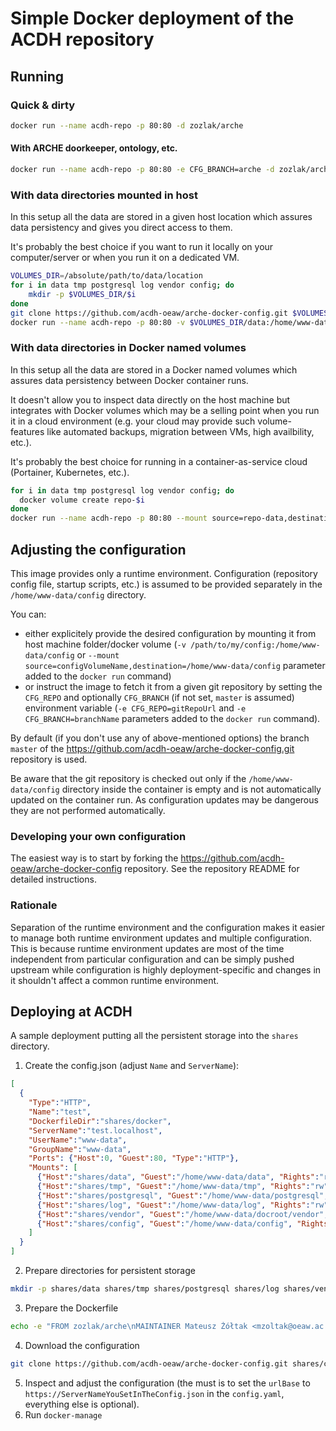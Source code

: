 # Simple Docker deployment of the ACDH repository

## Running

### Quick & dirty

```bash
docker run --name acdh-repo -p 80:80 -d zozlak/arche
```

#### With ARCHE doorkeeper, ontology, etc.

```bash
docker run --name acdh-repo -p 80:80 -e CFG_BRANCH=arche -d zozlak/arche
```

### With data directories mounted in host

In this setup all the data are stored in a given host location which assures data persistency and gives you direct access to them.

It's probably the best choice if you want to run it locally on your computer/server or when you run it on a dedicated VM.

```bash
VOLUMES_DIR=/absolute/path/to/data/location
for i in data tmp postgresql log vendor config; do
    mkdir -p $VOLUMES_DIR/$i
done
git clone https://github.com/acdh-oeaw/arche-docker-config.git $VOLUMES_DIR/config
docker run --name acdh-repo -p 80:80 -v $VOLUMES_DIR/data:/home/www-data/data -v $VOLUMES_DIR/tmp:/home/www-data/tmp -v $VOLUMES_DIR/postgresql:/home/www-data/postgresql -v $VOLUMES_DIR/log:/home/www-data/log -v $VOLUMES_DIR/vendor:/home/www-data/vendor -v $VOLUMES_DIR/config:/home/www-data/config -e USER_UID=`id -u` -e USER_GID=`id -g` -d zozlak/arche
```

### With data directories in Docker named volumes

In this setup all the data are stored in a Docker named volumes which assures data persistency between Docker container runs.

It doesn't allow you to inspect data directly on the host machine but integrates with Docker volumes which may be a selling point when you run it in a cloud environment (e.g. your cloud may provide such volume-features like automated backups, migration between VMs, high availbility, etc.).

It's probably the best choice for running in a container-as-service cloud (Portainer, Kubernetes, etc.).

```bash
for i in data tmp postgresql log vendor config; do
  docker volume create repo-$i
done
docker run --name acdh-repo -p 80:80 --mount source=repo-data,destination=/home/www-data/data --mount source=repo-tmp,destination=/home/www-data/tmp --mount source=repo-postgresql,destination=/home/www-data/postgresql --mount source=repo-log,destination=/home/www-data/log --mount source=repo-vendor,destination=/home/www-data/vendor --mount source=repo-config,destination=/home/www-data/config -d zozlak/arche
```

## Adjusting the configuration

This image provides only a runtime environment. Configuration (repository config file, startup scripts, etc.) is assumed to be provided separately in the `/home/www-data/config` directory.

You can:

* either explicitely provide the desired configuration by mounting it from host machine folder/docker volume (`-v /path/to/my/config:/home/www-data/config` or `--mount source=configVolumeName,destination=/home/www-data/config` parameter added to the `docker run` command) 
* or instruct the image to fetch it from a given git repository by setting the `CFG_REPO` and optionally `CFG_BRANCH` (if not set, `master` is assumed) environment variable (`-e CFG_REPO=gitRepoUrl` and `-e CFG_BRANCH=branchName` parameters added to the `docker run` command).

By default (if you don't use any of above-mentioned options) the branch `master` of the https://github.com/acdh-oeaw/arche-docker-config.git repository is used.

Be aware that the git repository is checked out only if the `/home/www-data/config` directory inside the container is empty and is not automatically updated on the container run. As configuration updates may be dangerous they are not performed automatically.

### Developing your own configuration

The easiest way is to start by forking the https://github.com/acdh-oeaw/arche-docker-config repository. See the repository README for detailed instructions.

### Rationale

Separation of the runtime environment and the configuration makes it easier to manage both runtime environment updates and multiple configuration. This is because runtime environment updates are most of the time independent from particular configuration and can be simply pushed upstream while configuration is highly deployment-specific and changes in it shouldn't affect a common runtime environment.

## Deploying at ACDH

A sample deployment putting all the persistent storage into the `shares` directory.

1. Create the config.json
  (adjust `Name` and `ServerName`):
```json
[
  {
    "Type":"HTTP",
    "Name":"test",
    "DockerfileDir":"shares/docker",
    "ServerName":"test.localhost",
    "UserName":"www-data",
    "GroupName":"www-data",
    "Ports": {"Host":0, "Guest":80, "Type":"HTTP"},
    "Mounts": [
      {"Host":"shares/data", "Guest":"/home/www-data/data", "Rights":"rw"},
      {"Host":"shares/tmp", "Guest":"/home/www-data/tmp", "Rights":"rw"},
      {"Host":"shares/postgresql", "Guest":"/home/www-data/postgresql", "Rights":"rw"},
      {"Host":"shares/log", "Guest":"/home/www-data/log", "Rights":"rw"},
      {"Host":"shares/vendor", "Guest":"/home/www-data/docroot/vendor", "Rights":"rw"},
      {"Host":"shares/config", "Guest":"/home/www-data/config", "Rights":"rw"}
    ]
  }
]
```
2. Prepare directories for persistent storage
```bash
mkdir -p shares/data shares/tmp shares/postgresql shares/log shares/vendor shares/docker shares/config
```
3. Prepare the Dockerfile
```bash
echo -e "FROM zozlak/arche\nMAINTAINER Mateusz Żółtak <mzoltak@oeaw.ac.at>" > shares/docker/Dockerfile
```
4. Download the configuration
```bash
git clone https://github.com/acdh-oeaw/arche-docker-config.git shares/config && cd shares/config && git checkout arche
```
5. Inspect and adjust the configuration (the must is to set the `urlBase` to `https://ServerNameYouSetInTheConfig.json` in the `config.yaml`, everything else is optional).
6. Run `docker-manage`

